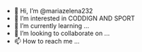 - 👋 Hi, I’m @mariazelena232
- 👀 I’m interested in CODDIGN AND SPORT 
- 🌱 I’m currently learning ...
- 💞️ I’m looking to collaborate on ...
- 📫 How to reach me ...

<!---
mariazelena/mariazelena is a ✨ special ✨ repository because its `README.md` (this file) appears on your GitHub profile.
You can click the Preview link to take a look at your changes.
--->

